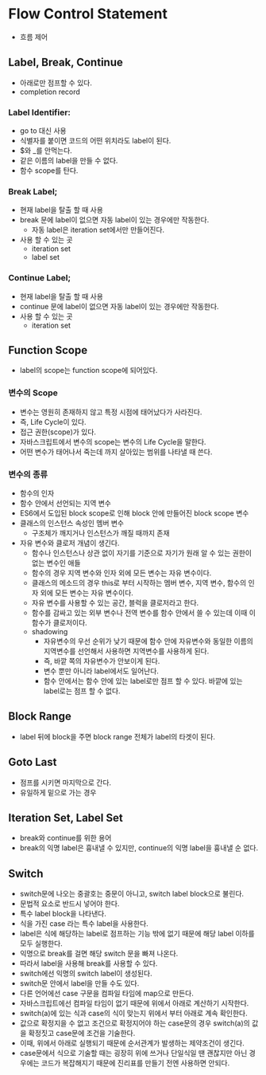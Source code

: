 # Flow Control Statement
- 흐름 제어

## Label, Break, Continue
- 아래로만 점프할 수 있다.
- completion record

### Label Identifier:
- go to 대신 사용
- 식별자를 붙이면 코드의 어떤 위치라도 label이 된다.
- $와 _를 안먹는다.
- 같은 이름의 label을 만들 수 없다.
- 함수 scope를 탄다.

### Break Label;
- 현재 label을 탈출 할 때 사용
- break 문에 label이 없으면 자동 label이 있는 경우에만 작동한다.
    - 자동 label은 iteration set에서만 만들어진다.
- 사용 할 수 있는 곳
    - iteration set
    - label set

### Continue Label;
- 현재 label을 탈출 할 때 사용
- continue 문에 label이 없으면 자동 label이 있는 경우에만 작동한다.
- 사용 할 수 있는 곳
    - iteration set

## Function Scope
- label의 scope는 function scope에 되어있다.

### 변수의 Scope
- 변수는 영원히 존재하지 않고 특정 시점에 태어났다가 사라진다.
- 즉, Life Cycle이 있다.
- 접근 권한(scope)가 있다.
- 자바스크립트에서 변수의 scope는 변수의 Life Cycle을 말한다.
- 어떤 변수가 태어나서 죽는데 까지 살아있는 범위를 나타낼 때 쓴다.

### 변수의 종류
- 함수의 인자
- 함수 안에서 선언되는 지역 변수
- ES6에서 도입된 block scope로 인해 block 안에 만들어진 block scope 변수
- 클래스의 인스턴스 속성인 멤버 변수
    - 구조체가 깨지거나 인스턴스가 깨질 때까지 존재
- 자유 변수와 클로저 개념이 생긴다.
    - 함수나 인스턴스나 상관 없이 자기를 기준으로 자기가 원래 알 수 있는 권한이 없는 변수인 애들
    - 함수의 경우 지역 변수와 인자 외에 모든 변수는 자유 변수이다.
    - 클래스의 메소드의 경우 this로 부터 시작하는 멤버 변수, 지역 변수, 함수의 인자 외에 모든 변수는 자유 변수이다.
    - 자유 변수를 사용할 수 있는 공간, 블럭을 클로저라고 한다.
    - 함수를 감싸고 있는 외부 변수나 전역 변수를 함수 안에서 쓸 수 있는데 이때 이 함수가 클로저이다.
    - shadowing
        - 자유변수의 우선 순위가 낮기 때문에 함수 안에 자유변수와 동일한 이름의 지역변수를 선언해서 사용하면 지역변수를 사용하게 된다.
        - 즉, 바깥 쪽의 자유변수가 안보이게 된다.
        - 변수 뿐만 아니라 label에서도 일어난다.
        - 함수 안에서는 함수 안에 있는 label로만 점프 할 수 있다. 바깥에 있는 label로는 점프 할 수 없다.

## Block Range
- label 뒤에 block을 주면 block range 전체가 label의 타겟이 된다.

## Goto Last
- 점프를 시키면 마지막으로 간다.
- 유일하게 밑으로 가는 경우

## Iteration Set, Label Set
- break와 continue를 위한 용어
- break의 익명 label은 흉내낼 수 있지만, continue의 익명 label을 흉내낼 순 없다.

## Switch
- switch문에 나오는 중괄호는 중문이 아니고, switch label block으로 불린다.
- 문법적 요소로 반드시 넣어야 한다.
- 특수 label block을 나타낸다.
- 식을 가진 case 라는 특수 label을 사용한다.
- label은 식에 해당하는 label로 점프하는 기능 밖에 없기 때문에 해당 label 이하를 모두 실행한다.
- 익명으로 break를 걸면 해당 switch 문을 빠져 나온다.
- 따라서 label을 사용해 break를 사용할 수 있다.
- switch에선 익명의 switch label이 생성된다.
- switch문 안에서 label을 만들 수도 있다.
- 다른 언어에선 case 구문을 컴파일 타임에 map으로 만든다.
- 자바스크립트에선 컴파일 타임이 없기 때문에 위에서 아래로 계산하기 시작한다.
- switch(a)에 있는 식과 case의 식이 맞는지 위에서 부터 아래로 계속 확인한다.
- 값으로 확정지을 수 없고 조건으로 확정지어야 하는 case문의 경우 switch(a)의 값을 확정짓고 case문에 조건을 기술한다.
- 이때, 위에서 아래로 실행되기 때문에 순서관계가 발생하는 제약조건이 생긴다.
- case문에서 식으로 기술할 때는 굉장히 위에 쓰거나 단일식일 땐 괜찮지만 아닌 경우에는 코드가 복잡해지기 때문에 진리표를 만들기 전엔 사용하면 안되다.

